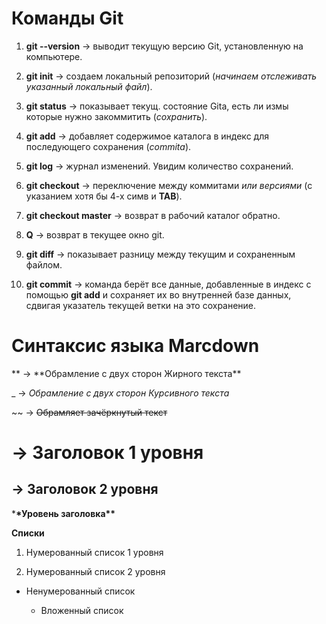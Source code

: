 # Команды Git

1. **git --version** -> выводит текущую версию Git, установленную на компьютере.

2. **git init** -> создаем локальный репозиторий (_начинаем отслеживать указанный локальный файл_).

3. **git status** -> показывает текущ. состояние Gita, есть ли измы которые нужно закоммитить (_сохранить_).

4. **git add** -> добавляет содержимое каталога в индекс для последующего сохранения (_commita_).

5. **git log** -> журнал изменений. Увидим количество сохранений.

6. **git checkout** -> переключение между коммитами _или версиями_ (с указанием хотя бы 4-х симв и **ТАВ**).

7. **git checkout master** -> возврат в рабочий каталог обратно.

8. **Q** -> возврат в текущее окно git.

9. **git diff** -> показывает разницу между текущим и сохраненным файлом.

10. **git commit** -> команда берёт все данные, добавленные в индекс с помощью **git add** и сохраняет их во внутренней базе данных, сдвигая указатель текущей ветки на это сохранение.

# Синтаксис языка Marcdown

** -> **Обрамление с двух сторон Жирного текста\*\*

\_ -> _Обрамление с двух сторон Курсивного текста_

~~ -> ~~Обрамляет зачёркнутый текст~~

# -> Заголовок 1 уровня

## -> Заголовок 2 уровня

\***\*Уровень заголовка\*\***

**Списки**

1.  Нумерованный список 1 уровня

2.  Нумерованный список 2 уровня

- Ненумерованный список

  - Вложенный список
